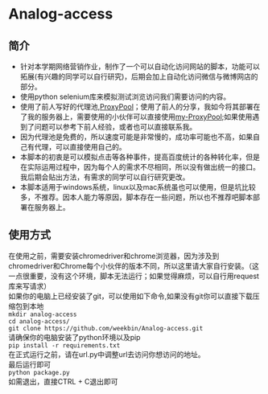 # Analog-access

## 简介
* 针对本学期网络营销作业，制作了一个可以自动化访问网站的脚本，功能可以拓展(有兴趣的同学可以自行研究)，后期会加上自动化访问微信与微博网店的部分。
* 使用python selenium库来模拟测试浏览访问我们需要访问的内容。
* 使用了前人写好的代理池,[ProxyPool](https://github.com/Python3WebSpider/ProxyPool)；使用了前人的分享，我如今将其部署在了我的服务器上，需要使用的小伙伴可以直接使用[my-ProxyPool](http://www.weekbin.xyz:5555/random);如果使用遇到了问题可以参考下前人经验，或者也可以直接联系我。
* 因为代理池是免费的，所以速度可能是非常慢的，成功率可能也不高，如果自己有代理，可以直接使用自己的。
* 本脚本的初衷是可以模拟点击等各种事件，提高百度统计的各种转化率，但是在实际运用过程中，因为每个人的需求不尽相同，所以没有做出统一的接口。我后期会贴出方法，有需求的同学可以自行研究更改。
* 本脚本适用于windows系统，linux以及mac系统虽也可以使用，但是坑比较多，不推荐。因本人能力等原因，脚本存在一些问题，所以也不推荐吧脚本部署在服务器上。

## 使用方式
在使用之前，需要安装chromedriver和chrome浏览器，因为涉及到chromedriver和Chrome每个小伙伴的版本不同，所以这里请大家自行安装。（这一点很重要，没有这个环境，脚本无法运行；如果觉得麻烦，可以自行用request库来写请求）    
如果你的电脑上已经安装了git，可以使用如下命令,如果没有git你可以直接下载压缩包到本地    
`mkdir analog-access`    
`cd analog-access/`    
`git clone https://github.com/weekbin/Analog-access.git`    
请确保你的电脑安装了python环境以及pip    
`pip install -r requirements.txt`    
在正式运行之前，请在url.py中调整url去访问你想访问的地址。    
最后运行即可    
`python package.py`    
如需退出，直接CTRL + C退出即可    